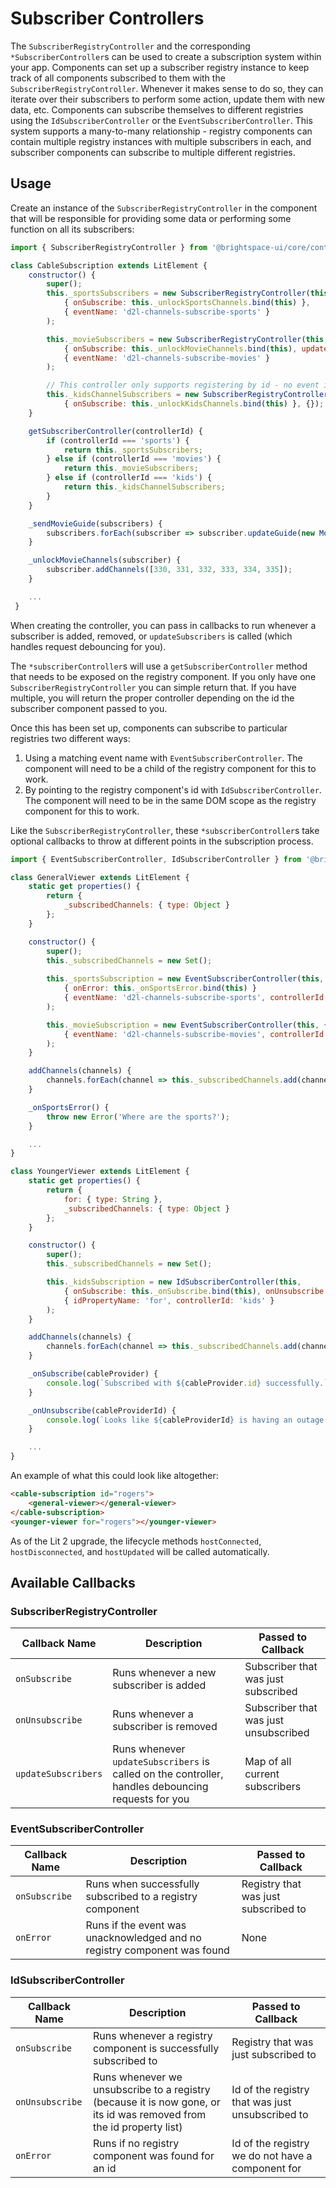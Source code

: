 # Subscriber Controllers

The `SubscriberRegistryController` and the corresponding `*SubscriberController`s can be used to create a subscription system within your app. Components can set up a subscriber registry instance to keep track of all components subscribed to them with the `SubscriberRegistryController`. Whenever it makes sense to do so, they can iterate over their subscribers to perform some action, update them with new data, etc.  Components can subscribe themselves to different registries using the `IdSubscriberController` or the `EventSubscriberController`. This system supports a many-to-many relationship - registry components can contain multiple registry instances with multiple subscribers in each, and subscriber components can subscribe to multiple different registries.

## Usage

Create an instance of the `SubscriberRegistryController` in the component that will be responsible for providing some data or performing some function on all its subscribers:

```js
import { SubscriberRegistryController } from '@brightspace-ui/core/controllers/subscriber/subscriberControllers.js';

class CableSubscription extends LitElement {
	constructor() {
		super();
		this._sportsSubscribers = new SubscriberRegistryController(this,
			{ onSubscribe: this._unlockSportsChannels.bind(this) },
			{ eventName: 'd2l-channels-subscribe-sports' }
		);

		this._movieSubscribers = new SubscriberRegistryController(this, {},
			{ onSubscribe: this._unlockMovieChannels.bind(this), updateSubscribers: this._sendMovieGuide.bind(this) },
			{ eventName: 'd2l-channels-subscribe-movies' }
		);

		// This controller only supports registering by id - no event is needed
		this._kidsChannelSubscribers = new SubscriberRegistryController(this,
			{ onSubscribe: this._unlockKidsChannels.bind(this) }, {});
	}

	getSubscriberController(controllerId) {
		if (controllerId === 'sports') {
			return this._sportsSubscribers;
		} else if (controllerId === 'movies') {
			return this._movieSubscribers;
		} else if (controllerId === 'kids') {
			return this._kidsChannelSubscribers;
		}
	}

	_sendMovieGuide(subscribers) {
		subscribers.forEach(subscriber => subscriber.updateGuide(new MovieGuide(new Date().getMonth())));
	}

	_unlockMovieChannels(subscriber) {
		subscriber.addChannels([330, 331, 332, 333, 334, 335]);
	}

	...
 }
```

When creating the controller, you can pass in callbacks to run whenever a subscriber is added, removed, or `updateSubscribers` is called (which handles request debouncing for you).

The `*subscriberController`s will use a `getSubscriberController` method that needs to be exposed on the registry component. If you only have one `SubscriberRegistryController` you can simple return that.  If you have multiple, you will return the proper controller depending on the id the subscriber component passed to you.

Once this has been set up, components can subscribe to particular registries two different ways:
1. Using a matching event name with `EventSubscriberController`. The component will need to be a child of the registry component for this to work.
2. By pointing to the registry component's id with `IdSubscriberController`. The component will need to be in the same DOM scope as the registry component for this to work.

Like the `SubscriberRegistryController`, these `*subscriberController`s take optional callbacks to throw at different points in the subscription process.

```js
import { EventSubscriberController, IdSubscriberController } from '@brightspace-ui/core/controllers/subscriber/subscriberControllers.js';

class GeneralViewer extends LitElement {
	static get properties() {
		return {
			_subscribedChannels: { type: Object }
		};
	}

	constructor() {
		super();
		this._subscribedChannels = new Set();
	
		this._sportsSubscription = new EventSubscriberController(this,
			{ onError: this._onSportsError.bind(this) }
			{ eventName: 'd2l-channels-subscribe-sports', controllerId: 'sports' }
		);

		this._movieSubscription = new EventSubscriberController(this, {},
			{ eventName: 'd2l-channels-subscribe-movies', controllerId: 'movies' }
		);
	}

	addChannels(channels) {
		channels.forEach(channel => this._subscribedChannels.add(channel));
	}

	_onSportsError() {
		throw new Error('Where are the sports?');
	}

	...
}

class YoungerViewer extends LitElement {
	static get properties() {
		return {
			for: { type: String },
			_subscribedChannels: { type: Object }
		};
	}

	constructor() {
		super();
		this._subscribedChannels = new Set();

		this._kidsSubscription = new IdSubscriberController(this,
			{ onSubscribe: this._onSubscribe.bind(this), onUnsubscribe: this._onUnsubscribe.bind(this) },
			{ idPropertyName: 'for', controllerId: 'kids' }
		);
	}

	addChannels(channels) {
		channels.forEach(channel => this._subscribedChannels.add(channel));
	}

	_onSubscribe(cableProvider) {
		console.log(`Subscribed with ${cableProvider.id} successfully.`);
	}

	_onUnsubscribe(cableProviderId) {
		console.log(`Looks like ${cableProviderId} is having an outage again.`);
	}

	...
}
```

An example of what this could look like altogether:
```html
<cable-subscription id="rogers">
	<general-viewer></general-viewer>
</cable-subscription>
<younger-viewer for="rogers"></younger-viewer>
```

As of the Lit 2 upgrade, the lifecycle methods `hostConnected`, `hostDisconnected`, and `hostUpdated` will be called automatically.
## Available Callbacks

### SubscriberRegistryController
| Callback Name | Description | Passed to Callback |
|---|---|---|
| `onSubscribe` | Runs whenever a new subscriber is added | Subscriber that was just subscribed | 
| `onUnsubscribe` | Runs whenever a subscriber is removed | Subscriber that was just unsubscribed |
| `updateSubscribers` | Runs whenever `updateSubscribers` is called on the controller, handles debouncing requests for you | Map of all current subscribers |

### EventSubscriberController
| Callback Name | Description | Passed to Callback |
|---|---|---|
| `onSubscribe` | Runs when successfully subscribed to a registry component | Registry that was just subscribed to |
| `onError` | Runs if the event was unacknowledged and no registry component was found | None |

### IdSubscriberController
| Callback Name | Description | Passed to Callback |
|---|---|---|
| `onSubscribe` | Runs whenever a registry component is successfully subscribed to | Registry that was just subscribed to |
| `onUnsubscribe` | Runs whenever we unsubscribe to a registry (because it is now gone, or its id was removed from the id property list) | Id of the registry that was just unsubscribed to |
| `onError` | Runs if no registry component was found for an id | Id of the registry we do not have a component for |
